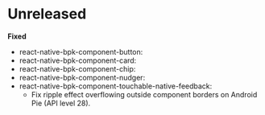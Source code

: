 # Unreleased

**Fixed**
- react-native-bpk-component-button:
- react-native-bpk-component-card:
- react-native-bpk-component-chip:
- react-native-bpk-component-nudger:
- react-native-bpk-component-touchable-native-feedback:
  - Fix ripple effect overflowing outside component borders on Android Pie (API level 28).
